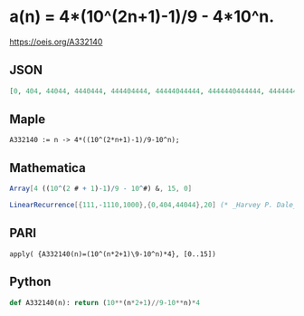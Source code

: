 # a\(n\) \= 4\*\(10^\(2n\+1\)\-1\)/9 \- 4\*10^n\.
https://oeis.org/A332140
## JSON
```JSON
[0, 404, 44044, 4440444, 444404444, 44444044444, 4444440444444, 444444404444444, 44444444044444444, 4444444440444444444, 444444444404444444444, 44444444444044444444444, 4444444444440444444444444, 444444444444404444444444444, 44444444444444044444444444444, 4444444444444440444444444444444]
```
## Maple
```Maple
A332140 := n -> 4*((10^(2*n+1)-1)/9-10^n);
```
## Mathematica
```Mathematica
Array[4 ((10^(2 # + 1)-1)/9 - 10^#) &, 15, 0]
```
```Mathematica
LinearRecurrence[{111,-1110,1000},{0,404,44044},20] (* _Harvey P. Dale_, Jul 06 2021 *)
```
## PARI
```PARI
apply( {A332140(n)=(10^(n*2+1)\9-10^n)*4}, [0..15])
```
## Python
```Python
def A332140(n): return (10**(n*2+1)//9-10**n)*4
```
